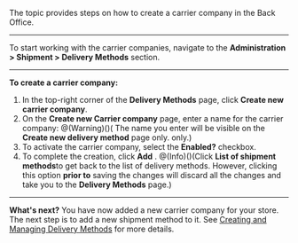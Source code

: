 The topic provides steps on how to create a carrier company in the Back Office.
***
To start working with the carrier companies, navigate to the **Administration > Shipment > Delivery Methods** section.
***
**To create a carrier company:**
1. In the top-right corner of the **Delivery Methods** page, click **Create new carrier company**.
2. On the **Create new Carrier company** page, enter a name for the carrier company:
@(Warning)()( The name you enter will be visible on the **Create new delivery method** page only. only.)
4. To activate the carrier company, select the **Enabled?** checkbox. 
5. To complete the creation, click **Add** .
@(Info)()(Click **List of shipment methods**to get back to the list of delivery methods. However, clicking this option **prior to** saving the changes will discard all the changes and take you to the **Delivery Methods** page.)

***
**What's next?**
You have now added a new carrier company for your store.
The next step is to add a new shipment method to it. See [Creating and Managing Delivery Methods](https://documentation.spryker.com/v4/docs/creating-and-managing-shipment-methods) for more details.
